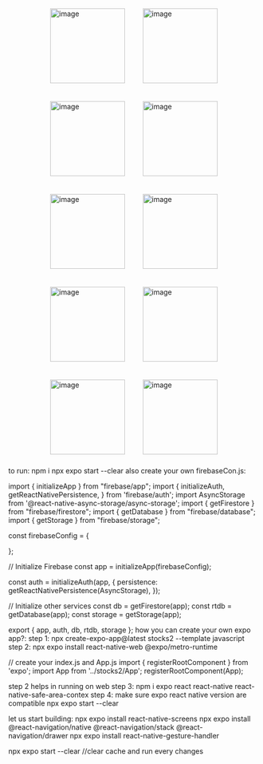 <div style="display: flex; flex-wrap: wrap; gap: 16px; justify-content: center; align-items: center;">
  <img width="150" style="margin:10px" alt="image" src="https://github.com/user-attachments/assets/0e807706-3c1d-4af5-a0aa-0d2b9ccc1863" />
  <img width="150" style="margin:10px" alt="image" src="https://github.com/user-attachments/assets/7025235a-a614-4d7c-8c37-45b6d3abd654" />
  <img width="150" style="margin:10px" alt="image" src="https://github.com/user-attachments/assets/2ad44cd9-dec6-4e54-8537-ddb710faf7ce" />
  <img width="150" style="margin:10px" alt="image" src="https://github.com/user-attachments/assets/041098dd-529e-40e1-85de-b75a5820acb1" />
  <img width="150" style="margin:10px" alt="image" src="https://github.com/user-attachments/assets/c5e07e51-47d8-4908-aa66-2ab0b14c1fc5" />
  <img width="150" style="margin:10px" alt="image" src="https://github.com/user-attachments/assets/f13c1446-5de2-4510-a04d-af599cb73256" />
  <img width="150" style="margin:10px" alt="image" src="https://github.com/user-attachments/assets/f162a8d1-fb3b-4978-a390-644b0368eb67" />
  <img width="150" style="margin:10px" alt="image" src="https://github.com/user-attachments/assets/8a86de16-030b-4cda-99b3-7e10c749e580" />
  <img width="150" style="margin:10px" alt="image" src="https://github.com/user-attachments/assets/a6317e0c-6923-4606-b410-e9907d9b3bd3" />
  <img width="150" style="margin:10px" alt="image" src="https://github.com/user-attachments/assets/8616d063-55df-498b-91b1-c725f67d64d7" />
</div>



to run:
npm i
npx expo start --clear
also create your own firebaseCon.js:


import { initializeApp } from "firebase/app";
import {
 initializeAuth,
 getReactNativePersistence,
} from 'firebase/auth';
import AsyncStorage from '@react-native-async-storage/async-storage';
import { getFirestore } from "firebase/firestore";
import { getDatabase } from "firebase/database";
import { getStorage } from "firebase/storage";

const firebaseConfig = {

};

// Initialize Firebase
const app = initializeApp(firebaseConfig);

const auth = initializeAuth(app, {
 persistence: getReactNativePersistence(AsyncStorage),
});

// Initialize other services
const db = getFirestore(app);
const rtdb = getDatabase(app);
const storage = getStorage(app);

export { app, auth, db, rtdb, storage };
how you can create your own expo app?:
step 1: npx create-expo-app@latest stocks2 --template javascript 
step 2: npx expo install react-native-web @expo/metro-runtime   

// create your index.js and App.js 
import { registerRootComponent } from 'expo';
import App from '../stocks2/App';
registerRootComponent(App);



step 2 helps in running on web
step 3: npm i expo react react-native react-native-safe-area-contex
step 4: make sure expo react native version are compatible
npx expo start --clear

let us start building:
npx expo install react-native-screens
npx expo install @react-navigation/native @react-navigation/stack @react-navigation/drawer
npx expo install react-native-gesture-handler

 npx expo start --clear //clear cache and run every changes

